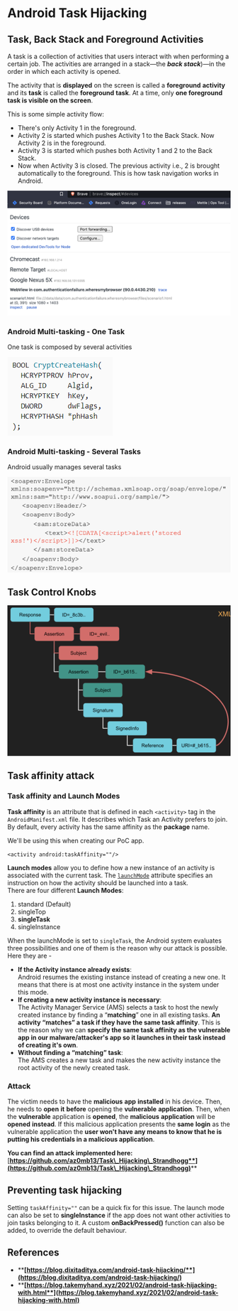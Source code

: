 # Android Task Hijacking

## Task, Back Stack and Foreground Activities

A task is a collection of activities that users interact with when performing a certain job. The activities are arranged in a stack—the _**back stack**_)—in the order in which each activity is opened.

The activity that is **displayed** on the screen is called a **foreground** **activity** and its **task** is called the **foreground** **task**. At a time, only **one foreground task is visible on the screen**.

This is some simple activity flow:

* There's only Activity 1 in the foreground.
* Activity 2 is started which pushes Activity 1 to the Back Stack. Now Activity 2 is in the foreground.
* Activity 3 is started which pushes both Activity 1 and 2 to the Back Stack.
* Now when Activity 3 is closed. The previous activity i.e., 2 is brought automatically to the foreground. This is how task navigation works in Android.

![](<../../.gitbook/assets/image (548).png>)

### Android Multi-tasking - One Task

One task is composed by several activities

![](<../../.gitbook/assets/image (549).png>)

### Android Multi-tasking - Several Tasks

Android usually manages several tasks

![](<../../.gitbook/assets/image (550).png>)

## Task Control Knobs

![](<../../.gitbook/assets/image (551).png>)

## Task affinity attack

### Task affinity and Launch Modes

**Task affinity** is an attribute that is defined in each `<activity>` tag in the `AndroidManifest.xml` file. It describes which Task an Activity prefers to join.\
By default, every activity has the same affinity as the **package** name.

We'll be using this when creating our PoC app.

```markup
<activity android:taskAffinity=""/>
```

**Launch modes** allow you to define how a new instance of an activity is associated with the current task. The [`launchMode`](https://developer.android.com/guide/topics/manifest/activity-element#lmode) attribute specifies an instruction on how the activity should be launched into a task.\
There are four different **Launch Modes**:

1. standard (Default)
2. singleTop
3. **singleTask**
4. singleInstance

When the launchMode is set to `singleTask`, the Android system evaluates three possibilities and one of them is the reason why our attack is possible. Here they are -

* **If the Activity instance already exists**:\
  Android resumes the existing instance instead of creating a new one. It means that there is at most one activity instance in the system under this mode.
* **If creating a new activity instance is necessary**:\
  The Activity Manager Service (AMS) selects a task to host the newly created instance by finding a “**matching**” one in all existing tasks. **An activity “matches” a task if they have the same task affinity**. This is the reason why we can **specify the same task affinity as the vulnerable app in our malware/attacker's app so it launches in their task instead of creating it's own**.
* **Without finding a “matching” task**:\
  The AMS creates a new task and makes the new activity instance the root activity of the newly created task.

### Attack

The victim needs to have the **malicious** **app** **installed** in his device. Then, he needs to **open** **it** **before** opening the **vulnerable** **application**. Then, when the **vulnerable** application is **opened**, the **malicious** **application** will be **opened** **instead**. If this malicious application presents the **same** **login** as the vulnerable application the **user won't have any means to know that he is putting his credentials in a malicious application**.

**You can find an attack implemented here:** [**https://github.com/az0mb13/Task\_Hijacking\_Strandhogg**](https://github.com/az0mb13/Task\_Hijacking\_Strandhogg)****

## Preventing task hijacking

Setting `taskAffinity=""` can be a quick fix for this issue. The launch mode can also be set to **singleInstance** if the app does not want other activities to join tasks belonging to it. A custom **onBackPressed()** function can also be added, to override the default behaviour.

## **References**

* ****[**https://blog.dixitaditya.com/android-task-hijacking/**](https://blog.dixitaditya.com/android-task-hijacking/)****
* ****[**https://blog.takemyhand.xyz/2021/02/android-task-hijacking-with.html**](https://blog.takemyhand.xyz/2021/02/android-task-hijacking-with.html)****
